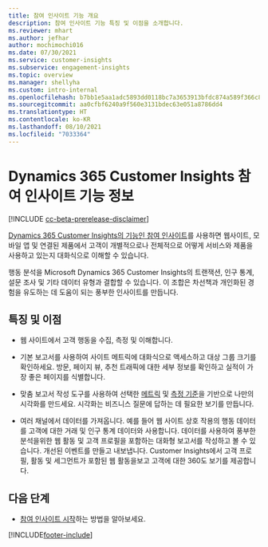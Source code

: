 ```yaml
---
title: 참여 인사이트 기능 개요
description: 참여 인사이트 기능 특징 및 이점을 소개합니다.
ms.reviewer: mhart
ms.author: jefhar
author: mochimochi016
ms.date: 07/30/2021
ms.service: customer-insights
ms.subservice: engagement-insights
ms.topic: overview
ms.manager: shellyha
ms.custom: intro-internal
ms.openlocfilehash: b7bb1e5aa1adc5893dd0118bc7a3653913bfdc874a589f366c8c37152bbfef4d
ms.sourcegitcommit: aa0cfbf6240a9f560e3131bdec63e051a8786dd4
ms.translationtype: HT
ms.contentlocale: ko-KR
ms.lasthandoff: 08/10/2021
ms.locfileid: "7033364"
---
```

# <a name="about-dynamics-365-customer-insights-engagement-insights-capability"></a>Dynamics 365 Customer Insights 참여 인사이트 기능 정보 

[!INCLUDE [cc-beta-prerelease-disclaimer](includes/cc-beta-prerelease-disclaimer.md)]

[Dynamics 365 Customer Insights의 기능인 참여 인사이트](https://dynamics.microsoft.com/ai/customer-insights/engagement-insights-capability/)를 사용하면 웹사이트, 모바일 앱 및 연결된 제품에서 고객이 개별적으로나 전체적으로 어떻게 서비스와 제품을 사용하고 있는지 대화식으로 이해할 수 있습니다.

행동 분석을 Microsoft Dynamics 365 Customer Insights의 트랜잭션, 인구 통계, 설문 조사 및 기타 데이터 유형과 결합할 수 있습니다. 이 조합은 차선책과 개인화된 경험을 유도하는 데 도움이 되는 풍부한 인사이트를 만듭니다.

## <a name="features-and-benefits"></a>특징 및 이점

- 웹 사이트에서 고객 행동을 수집, 측정 및 이해합니다.

- 기본 보고서를 사용하여 사이트 메트릭에 대화식으로 액세스하고 대상 그룹 크기를 확인하세요. 방문, 페이지 뷰, 추천 트래픽에 대한 세부 정보를 확인하고 실적이 가장 좋은 페이지를 식별합니다.

- 맞춤 보고서 작성 도구를 사용하여 선택한 [메트릭](glossary.md) 및 [측정 기준](glossary.md)을 기반으로 나만의 시각화를 만드세요. 시각화는 비즈니스 질문에 답하는 데 필요한 보기를 만듭니다.

- 여러 채널에서 데이터를 가져옵니다. 예를 들어 웹 사이트 상호 작용의 행동 데이터를 고객에 대한 거래 및 인구 통계 데이터와 사용합니다. 데이터를 사용하여 풍부한 분석을위한 웹 활동 및 고객 프로필을 포함하는 대화형 보고서를 작성하고 볼 수 있습니다. 개선된 이벤트를 만들고 내보냅니다. Customer Insights에서 고객 프로필, 활동 및 세그먼트가 포함된 웹 활동을보고 고객에 대한 360도 보기를 제공합니다.


## <a name="next-steps"></a>다음 단계

- [참여 인사이트 시작](get-started.md)하는 방법을 알아보세요.


[!INCLUDE[footer-include](../includes/footer-banner.md)]